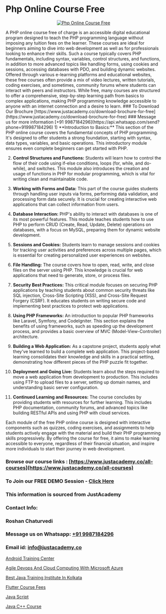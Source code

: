 # Php Online Course Free

<p align="center">
  <a href="https://justacademy.co/course-detail/php-training">
    <img src="https://justacademy.co/storage2/course_image/1676637155_course_image.webp" alt="Php Online Course Free">
  </a>
</p>
A PHP online course free of charge is an accessible digital educational program designed to teach the PHP programming language without imposing any tuition fees on the learner. These courses are ideal for beginners aiming to dive into web development as well as for professionals looking to enhance their skills. Such a course typically covers PHP fundamentals, including syntax, variables, control structures, and functions, in addition to more advanced topics like handling forms, using cookies and sessions, accessing databases with PDO, and building dynamic websites. Offered through various e-learning platforms and educational websites, these free courses often provide a mix of video lectures, written tutorials, coding exercises, and sometimes, community forums where students can interact with peers and instructors. While free, many courses are structured to offer a comprehensive, step-by-step learning path from basics to complex applications, making PHP programming knowledge accessible to anyone with an internet connection and a desire to learn.
### To Download Our Brochure [https://www.justacademy.co/download-brochure-for-free](https://www.justacademy.co/download-brochure-for-free)
### Message us for more information [+91 9987184296](https://api.whatsapp.com/send?phone=919987184296)
1) **Introduction to Basics:** This section of the PHP online course covers the fundamental concepts of PHP programming. It's designed to offer students a strong foundation, starting with syntax, data types, variables, and basic operations. This introductory module ensures even complete beginners can get started with PHP.

2) **Control Structures and Functions:** Students will learn how to control the flow of their code using if-else conditions, loops (for, while, and do-while), and switches. This module also introduces the creation and usage of functions in PHP for modular programming, which is vital for writing clean and maintainable code.

3) **Working with Forms and Data:** This part of the course guides students through handling user inputs via forms, performing data validation, and processing form data securely. It is crucial for creating interactive web applications that can collect information from users.

4) **Database Interaction:** PHP's ability to interact with databases is one of its most powerful features. This module teaches students how to use PHP to perform CRUD (Create, Read, Update, Delete) operations on databases, with a focus on MySQL, preparing them for dynamic website development.

5) **Sessions and Cookies:** Students learn to manage sessions and cookies for tracking user activities and preferences across multiple pages, which is essential for creating personalized user experiences on websites.

6) **File Handling:** The course covers how to open, read, write, and close files on the server using PHP. This knowledge is crucial for web applications that need to generate, store, or process files.

7) **Security Best Practices:** This critical module focuses on securing PHP applications by teaching students about common security threats like SQL injection, Cross-Site Scripting (XSS), and Cross-Site Request Forgery (CSRF). It educates students on writing secure code and implementing best practices to protect web applications.

8) **Using PHP Frameworks:** An introduction to popular PHP frameworks like Laravel, Symfony, and CodeIgniter. This section explains the benefits of using frameworks, such as speeding up the development process, and provides a basic overview of MVC (Model-View-Controller) architecture.

9) **Building a Web Application:** As a capstone project, students apply what they've learned to build a complete web application. This project-based learning consolidates their knowledge and skills in a practical setting, demonstrating how different pieces of the PHP puzzle fit together.

10) **Deployment and Going Live:** Students learn about the steps required to move a web application from development to production. This includes using FTP to upload files to a server, setting up domain names, and understanding basic server configuration.

11) **Continued Learning and Resources:** The course concludes by providing students with resources for further learning. This includes PHP documentation, community forums, and advanced topics like building RESTful APIs and using PHP with cloud services.

Each module of the free PHP online course is designed with interactive components such as quizzes, coding exercises, and assignments to help students actively engage with the material and build their PHP programming skills progressively. By offering the course for free, it aims to make learning accessible to everyone, regardless of their financial situation, and inspire more individuals to start their journey in web development.

### Browse our course links : [https://www.justacademy.co/all-courses](https://www.justacademy.co/all-courses) 
### To Join our FREE DEMO Session - [Click Here](https://www.justacademy.co/register-for-course-demo)


### This information is sourced from JustAcademy
### Contact Info:
### Roshan Chaturvedi
### Message us on Whatsapp: [+91 9987184296](https://api.whatsapp.com/send?phone=919987184296)
### Email id: [info@justacademy.co](mailto:info@justacademy.co)
                
[Android Training Center](https://www.linkedin.com/pulse/android-training-center-justacademy-sunnyvale-kmucf/)

[Agile Devops And Cloud Computing With Microsoft Azure](https://www.linkedin.com/pulse/agile-devops-cloud-computing-microsoft-azure-justacademy-mumbai-rshsc?trackingId=mJQCq6SmvlCiCKD7imBiSQ%3D%3D&lipi=urn%3Ali%3Apage%3Ad_flagship3_showcase_admin%3B%2Fp6Xeq9yQHuq%2BIOH7VpqxQ%3D%3D)

[Best Java Training Institute In Kolkata](https://medium.com/@surajvaishnav5015/best-java-training-institute-in-kolkata-effc589bc234)

[Flutter Course Fees](https://medium.com/@mahi3106/flutter-course-fees-895b4ed4f550)

[Java Script](https://justacademyin.github.io/justacademy/java-script)

[Java C++ Course](https://justacademyin.github.io/justacademy/java-c++-course)

